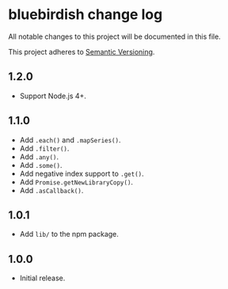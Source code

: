 # bluebirdish change log

All notable changes to this project will be documented in this file.

This project adheres to [Semantic Versioning](http://semver.org/).

## 1.2.0
* Support Node.js 4+.

## 1.1.0
* Add `.each()` and `.mapSeries()`.
* Add `.filter()`.
* Add `.any()`.
* Add `.some()`.
* Add negative index support to `.get()`.
* Add `Promise.getNewLibraryCopy()`.
* Add `.asCallback()`.

## 1.0.1
* Add `lib/` to the npm package.

## 1.0.0
* Initial release.

